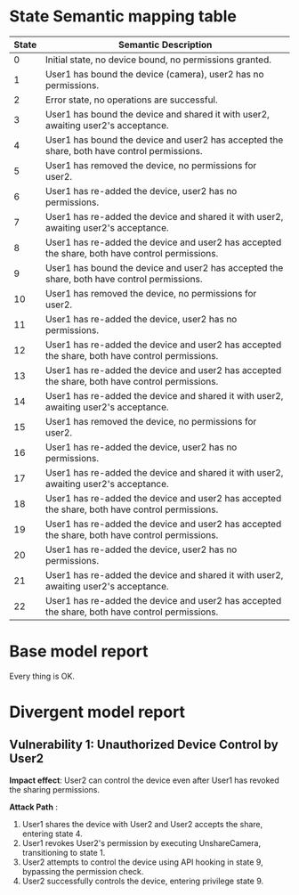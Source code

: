 # State Semantic mapping table

|State | Semantic Description|
|-----|---------|
|0 | Initial state, no device bound, no permissions granted.|
|1 | User1 has bound the device (camera), user2 has no permissions.|
|2 | Error state, no operations are successful.|
|3 | User1 has bound the device and shared it with user2, awaiting user2's acceptance.|
|4 | User1 has bound the device and user2 has accepted the share, both have control permissions.|
|5 | User1 has removed the device, no permissions for user2.|
|6 | User1 has re-added the device, user2 has no permissions.|
|7 | User1 has re-added the device and shared it with user2, awaiting user2's acceptance.|
|8 | User1 has re-added the device and user2 has accepted the share, both have control permissions.|
|9 | User1 has bound the device and user2 has accepted the share, both have control permissions.|
|10 | User1 has removed the device, no permissions for user2.|
|11 | User1 has re-added the device, user2 has no permissions.|
|12 | User1 has re-added the device and user2 has accepted the share, both have control permissions.|
|13 | User1 has re-added the device and user2 has accepted the share, both have control permissions.|
|14 | User1 has re-added the device and shared it with user2, awaiting user2's acceptance.|
|15 | User1 has removed the device, no permissions for user2.|
|16 | User1 has re-added the device, user2 has no permissions.|
|17 | User1 has re-added the device and shared it with user2, awaiting user2's acceptance.|
|18 | User1 has re-added the device and user2 has accepted the share, both have control permissions.|
|19 | User1 has re-added the device and user2 has accepted the share, both have control permissions.|
|20 | User1 has re-added the device, user2 has no permissions.|
|21 | User1 has re-added the device and shared it with user2, awaiting user2's acceptance.|
|22 | User1 has re-added the device and user2 has accepted the share, both have control permissions.|

# Base model report

Every thing is OK.

# Divergent model report

## Vulnerability 1: Unauthorized Device Control by User2
**Impact effect**: User2 can control the device even after User1 has revoked the sharing permissions.

**Attack Path** :
1. User1 shares the device with User2 and User2 accepts the share, entering state 4.
2. User1 revokes User2's permission by executing UnshareCamera, transitioning to state 1.
3. User2 attempts to control the device using API hooking in state 9, bypassing the permission check.
4. User2 successfully controls the device, entering privilege state 9.